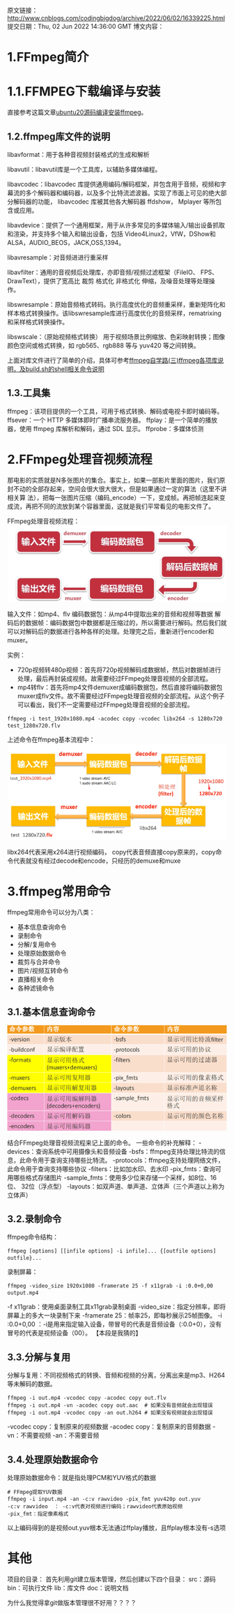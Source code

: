 原文链接：http://www.cnblogs.com/codingbigdog/archive/2022/06/02/16339225.html
提交日期：Thu, 02 Jun 2022 14:36:00 GMT
博文内容：
# 1.FFmpeg简介

# 1.1.FFMPEG下载编译与安装
直接参考这篇文章[ubuntu20源码编译安装ffmpeg](https://blog.csdn.net/H_Zhang/article/details/123684216)。


## 1.2.ffmpeg库文件的说明
libavformat：用于各种音视频封装格式的生成和解析

libavutil：libavutil库是一个工具库，以辅助多媒体编程。

libavcodec：libavcodec 库提供通用编码/解码框架，并包含用于音频，视频和字幕流的多个解码器和编码器，以及多个比特流滤波器。实现了市面上可见的绝大部分解码器的功能， libavcodec 库被其他各大解码器 ffdshow， Mplayer 等所包含或应用。

libavdevice：提供了一个通用框架，用于从许多常见的多媒体输入/输出设备抓取和渲染，并支持多个输入和输出设备，包括 Video4Linux2，VfW，DShow和ALSA，AUDIO_BEOS，JACK,OSS,1394。

libavresample：对音频进进行重采样

libavfilter：通用的音视频后处理库，亦即音频/视频过滤框架（FileIO、 FPS、 DrawText），提供了宽高比 裁剪 格式化 非格式化 伸缩，及噪音处理等处理操作。

libswresample：原始音频格式转码。执行高度优化的音频重采样，重新矩阵化和样本格式转换操作。该libswresample库进行高度优化的音频采样，rematrixing和采样格式转换操作。

libswscale：（原始视频格式转换） 用于视频场景比例缩放、色彩映射转换；图像颜色空间或格式转换，如 rgb565、rgb888 等与 yuv420 等之间转换。

上面对库文件进行了简单的介绍，具体可参考[ffmpeg自学路(三)ffmpeg各项库说明，及build.sh的shell相关命令说明](https://blog.csdn.net/u014436704/article/details/106763235)





## 1.3.工具集
ffmpeg：该项目提供的一个工具，可用于格式转换、解码或电视卡即时编码等。
ffsever：一个 HTTP 多媒体即时广播串流服务器。
ffplay：是一个简单的播放器，使用 ffmpeg 库解析和解码，通过 SDL 显示。
ffprobe：多媒体侦测   






# 2.FFmpeg处理音视频流程

那电影的实质就是N多张图片的集合。事实上，如果一部影片里面的图片，我们原封不动的全部存起来，空间会很大很大很大，但是如果通过一定的算法（这里不讲相关算 法），把每一张图片压缩（编码_encode）一下，变成帧。再把帧连起来变成流，再把不同的流放到某个容器里面，这就是我们平常看见的电影文件了。

FFmpeg处理音视频流程：
![](ffmpeg安装和基本使用_img/1617829-20220603140307930-929200316.png)

输入文件：如mp4、flv
编码数据包：从mp4中提取出来的音频和视频等数据
解码后的数据帧：编码数据包中数据都是压缩过的，所以需要进行解码。然后我们就可以对解码后的数据进行各种各样的处理。处理完之后，重新进行encoder和muxer。

实例：
- 720p视频转480p视频：首先将720p视频解码成数据帧，然后对数据帧进行处理，最后再封装成视频。故需要经过FFmpeg处理音视频的全部流程。
- mp4转flv：首先将mp4文件demuxer成编码数据包，然后直接将编码数据包muxer成flv文件。故不需要经过FFmpeg处理音视频的全部流程。从这个例子可以看出，我们不一定需要经过FFmpeg处理音视频的全部流程。

```
ffmpeg -i test_1920x1080.mp4 -acodec copy -vcodec libx264 -s 1280x720 test_1280x720.flv
```
上述命令在ffmpeg基本流程中：
![](ffmpeg安装和基本使用_img/1617829-20220609160604039-446838161.png)

libx264代表采用x264进行视频编码，
copy代表音频直接copy原来的，copy命令代表就没有经过decode和encode，只经历的demuxe和muxe






# 3.ffmpeg常用命令
ffmpeg常用命令可以分为八类：
- 基本信息查询命令
- 录制命令
- 分解/复用命令
- 处理原始数据命令
- 裁剪与合并命令
- 图片/视频互转命令
- 直播相关命令
- 各种滤镜命令




## 3.1.基本信息查询命令

![](ffmpeg安装和基本使用_img/1617829-20220609155138232-1447170069.png)

结合FFmpeg处理音视频流程来记上面的命令。
一些命令的补充解释：
-devices：查询系统中可用摄像头和音频设备
-bsfs：ffmpeg支持处理比特流的信息，此命令用于查询支持哪些比特流。
-protocols：ffmpeg支持处理网络文件，此命令用于查询支持哪些协议
-filters：比如加水印、去水印
-pix_fmts：查询可用哪些格式存储图片
-sample_fmts：使用多少位来存储一个采样，如8位、16位、 32位（浮点型）
-layouts：如双声道、单声道、立体声（三个声道以上称为立体声）



## 3.2.录制命令
ffmpeg命令结构：
```
ffmpeg [options] [[infile options] -i infile]... {[outfile options] outfile}...
```


录制屏幕：
```
ffmpeg -video_size 1920x1080 -framerate 25 -f x11grab -i :0.0+0,00 output.mp4
```
-f x11grab：使用桌面录制工具x11grab录制桌面
-video_size：指定分辨率，即将屏幕上的多大一块录制下来
-framerate 25：帧率25，即每秒展示25帧图像。
-i :0.0+0,00 ：-i是用来指定输入设备，带冒号的代表是音频设备（:0.0+0），没有冒号的代表是视频设备（00）。 【本段是我猜的】



## 3.3.分解与复用

分解与复用：不同视频格式的转换、音频和视频的分离，分离出来是mp3、H264等未解码的数据。

```
ffmpeg -i out.mp4 -vcodec copy -acodec copy out.flv
ffmpeg -i out.mp4 -vn -acodec copy out.aac  # 如果没有音频就会出现错误
ffmpeg -i out.mp4 -vcodec copy -an out.h264 # 如果没有视频就会出现错误
```
-vcodec copy：复制原来的视频数据
-acodec copy：复制原来的音频数据
-vn：不需要视频
-an：不需要音频




## 3.4.处理原始数据命令
处理原始数据命令：就是指处理PCM和YUV格式的数据
```
# FFmpeg提取YUV数据
ffmpeg -i input.mp4 -an -c:v rawvideo -pix_fmt yuv420p out.yuv
-c:v rawvideo  ： -c:v代表对视频进行编码；rawvideo代表原始视频
-pix_fmt：指定像素格式 
```
以上编码得到的是视频out.yuv根本无法通过ffplay播放，且ffplay根本没有-s选项
















# 其他
项目的目录：
首先利用git建立版本管理，然后创建以下四个目录：
src：源码
bin：可执行文件
lib：库文件
doc：说明文档










为什么我觉得拿git做版本管理很不好用？？？？